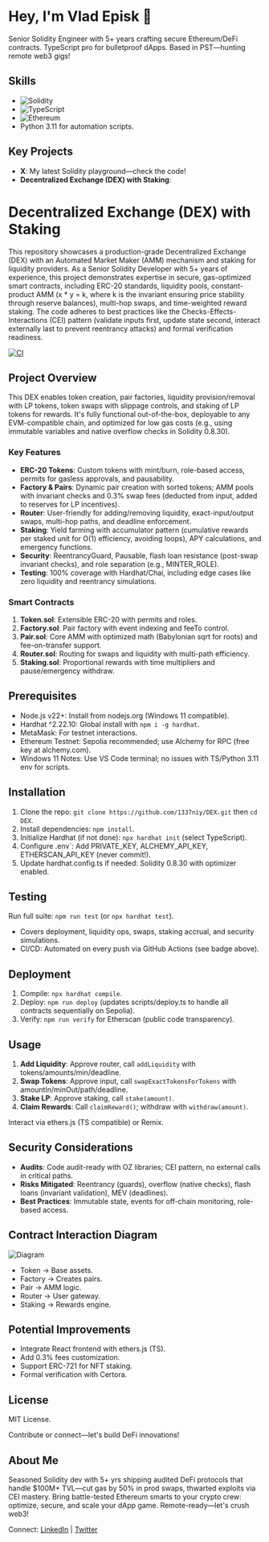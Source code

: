 # Hey, I'm Vlad Episk 👋

Senior Solidity Engineer with 5+ years crafting secure Ethereum/DeFi contracts. TypeScript pro for bulletproof dApps. Based in PST—hunting remote web3 gigs!

## Skills
- ![Solidity](https://img.shields.io/badge/Solidity-5%2B%20Years-purple)
- ![TypeScript](https://img.shields.io/badge/TypeScript-Expert-yellow)
- ![Ethereum](https://img.shields.io/badge/Ethereum-DeFi%20Specialist-purple)
- Python 3.11 for automation scripts.

## Key Projects
- **X**: My latest Solidity playground—check the code!
- **Decentralized Exchange (DEX) with Staking**: 

# Decentralized Exchange (DEX) with Staking

This repository showcases a production-grade Decentralized Exchange (DEX) with an Automated Market Maker (AMM) mechanism and staking for liquidity providers. As a Senior Solidity Developer with 5+ years of experience, this project demonstrates expertise in secure, gas-optimized smart contracts, including ERC-20 standards, liquidity pools, constant-product AMM (x * y = k, where k is the invariant ensuring price stability through reserve balances), multi-hop swaps, and time-weighted reward staking. The code adheres to best practices like the Checks-Effects-Interactions (CEI) pattern (validate inputs first, update state second, interact externally last to prevent reentrancy attacks) and formal verification readiness.

[![CI](https://github.com/1337niy/DEX/workflows/Hardhat%20CI/badge.svg)](https://github.com/1337niy/DEX/actions)

## Project Overview

This DEX enables token creation, pair factories, liquidity provision/removal with LP tokens, token swaps with slippage controls, and staking of LP tokens for rewards. It's fully functional out-of-the-box, deployable to any EVM-compatible chain, and optimized for low gas costs (e.g., using immutable variables and native overflow checks in Solidity 0.8.30).

### Key Features

- **ERC-20 Tokens**: Custom tokens with mint/burn, role-based access, permits for gasless approvals, and pausability.
- **Factory & Pairs**: Dynamic pair creation with sorted tokens; AMM pools with invariant checks and 0.3% swap fees (deducted from input, added to reserves for LP incentives).
- **Router**: User-friendly for adding/removing liquidity, exact-input/output swaps, multi-hop paths, and deadline enforcement.
- **Staking**: Yield farming with accumulator pattern (cumulative rewards per staked unit for O(1) efficiency, avoiding loops), APY calculations, and emergency functions.
- **Security**: ReentrancyGuard, Pausable, flash loan resistance (post-swap invariant checks), and role separation (e.g., MINTER_ROLE).
- **Testing**: 100% coverage with Hardhat/Chai, including edge cases like zero liquidity and reentrancy simulations.

### Smart Contracts

1. **Token.sol**: Extensible ERC-20 with permits and roles.
2. **Factory.sol**: Pair factory with event indexing and feeTo control.
3. **Pair.sol**: Core AMM with optimized math (Babylonian sqrt for roots) and fee-on-transfer support.
4. **Router.sol**: Routing for swaps and liquidity with multi-path efficiency.
5. **Staking.sol**: Proportional rewards with time multipliers and pause/emergency withdraw.

## Prerequisites

- Node.js v22+: Install from nodejs.org (Windows 11 compatible).
- Hardhat ^2.22.10: Global install with `npm i -g hardhat`.
- MetaMask: For testnet interactions.
- Ethereum Testnet: Sepolia recommended; use Alchemy for RPC (free key at alchemy.com).
- Windows 11 Notes: Use VS Code terminal; no issues with TS/Python 3.11 env for scripts.

## Installation

1. Clone the repo: `git clone https://github.com/1337niy/DEX.git` then `cd DEX`.
2. Install dependencies: `npm install`.
3. Initialize Hardhat (if not done): `npx hardhat init` (select TypeScript).
4. Configure .env`: Add PRIVATE_KEY, ALCHEMY_API_KEY, ETHERSCAN_API_KEY (never commit!).
5. Update hardhat.config.ts if needed: Solidity 0.8.30 with optimizer enabled.

## Testing

Run full suite: `npm run test` (or `npx hardhat test`).

- Covers deployment, liquidity ops, swaps, staking accrual, and security simulations.
- CI/CD: Automated on every push via GitHub Actions (see badge above).

## Deployment

1. Compile: `npx hardhat compile`.
2. Deploy: `npm run deploy` (updates scripts/deploy.ts to handle all contracts sequentially on Sepolia).
3. Verify: `npm run verify` for Etherscan (public code transparency).

## Usage

1. **Add Liquidity**: Approve router, call `addLiquidity` with tokens/amounts/min/deadline.
2. **Swap Tokens**: Approve input, call `swapExactTokensForTokens` with amountIn/minOut/path/deadline.
3. **Stake LP**: Approve staking, call `stake(amount)`.
4. **Claim Rewards**: Call `claimReward()`; withdraw with `withdraw(amount)`.

Interact via ethers.js (TS compatible) or Remix.

## Security Considerations

- **Audits**: Code audit-ready with OZ libraries; CEI pattern, no external calls in critical paths.
- **Risks Mitigated**: Reentrancy (guards), overflow (native checks), flash loans (invariant validation), MEV (deadlines).
- **Best Practices**: Immutable state, events for off-chain monitoring, role-based access.

## Contract Interaction Diagram

![Diagram](https://github.com/user-attachments/assets/e3e6a508-35b7-4e16-acfc-ef7dd139fc77)

- Token → Base assets.
- Factory → Creates pairs.
- Pair → AMM logic.
- Router → User gateway.
- Staking → Rewards engine.

## Potential Improvements

- Integrate React frontend with ethers.js (TS).
- Add 0.3% fees customization.
- Support ERC-721 for NFT staking.
- Formal verification with Certora.

## License

MIT License.

Contribute or connect—let's build DeFi innovations!

## About Me
Seasoned Solidity dev with 5+ yrs shipping audited DeFi protocols that handle $100M+ TVL—cut gas by 50% in prod swaps, thwarted exploits via CEI mastery. Bring battle-tested Ethereum smarts to your crypto crew: optimize, secure, and scale your dApp game. Remote-ready—let's crush web3!

Connect: [LinkedIn](your-link) | [Twitter](your-link)
